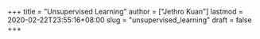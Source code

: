 +++
title = "Unsupervised Learning"
author = ["Jethro Kuan"]
lastmod = 2020-02-22T23:55:16+08:00
slug = "unsupervised_learning"
draft = false
+++
